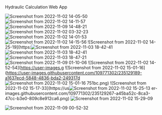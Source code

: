 Hydraulic Calculation Web App

![Screenshot from 2022-11-02 14-05-50](https://user-images.githubusercontent.com/109771302/235128623-94f18de3-ce72-4dea-b8fe-09bde83b5502.png)
![Screenshot from 2022-11-02 14-11-57](https://user-images.githubusercontent.com/109771302/235128643-479a0f9c-bb10-47ef-bb3f-ec4a21e616f1.png)
![Screenshot from 2022-11-09 14-48-21](https://user-images.githubusercontent.com/109771302/200846940-e7098d44-bfb1-498f-b252-146d4fe3cf06.png)
![Screenshot from 2022-11-02 03-32-23](https://user-images.githubusercontent.com/109771302/235128918-123dc9b8-90ac-458a-97da-2dd90dcff118.png)
![Screenshot from 2022-11-02 14-01-53](https://user-images.githubusercontent.com/109771302/235128942-e9788413-387e-460b-b940-5a661cb398d0.png)
![Screenshot from 2022-11-02 14-15-56](https://user-images.githubusercontent.com/109771302/235128982-c17f9c73-786d-45b5-acd9-3e9a1ccf4b86.png)
![Screenshot from 2022-11-02 14-25-19](https:![Screenshot from 2022-11-03 18-42-41](https://user-images.githubusercontent.com/109771302/235129036-39443787-6eea-4b37-b9f0-d8ad2d8b7193.png)
![Screenshot from 2022-11-03 18-42-41](https://user-images.githubusercontent.com/109771302/235129107-ecfaf798-6334-4966-bd2f-9841aa08f1f8.png)
![Screenshot from 2022-11-03 18-47-21](https://user-images.githubusercontent.com/109771302/235129127-98b1ee81-ec4e-4ed9-9dba-b5aaf5d71d0a.png)
![Screenshot from 2022-11-09 01-10-06](https://user-images.githubusercontent.com/109771302/200706481-3bad7f5f-bded-4a8e-9713-2417df421b94.png)
![Screenshot from 2022-11-02 14-52-54](https://user-images.g
![Screenshot from 2022-11-02 15-01-16](https://user-images.githubusercontent.com/109771302/235129189-a1637ecd-5848-4836-bda2-249317d
![Screenshot from 2022-11-02 15-01-16](https://user-images.githubusercontent.com/109771302/235129231-ad820bb4-8e69-4127-a623-faf1306e1c69.png)
751bc.png)
![Screenshot from 2022-11-02 15-17-33](https://us![Screenshot from 2022-11-02 15-25-13](https://user-images.githubusercontent.com/109771302/235129297-93656517-68b6-464f-a5e6-4ee305c56877.png)
er-images.githubusercontent.com/109771302/235129267-a45ba52c-8ca3-47cc-b3e0-809c8e912ca6.png)
![Screenshot from 2022-11-02 15-29-09](https://user-images.githubusercontent.com/109771302/235129324-70db92e6-4893-4e16-a058-99fcc786463d.png)



![Screenshot from 2022-11-09 00-52-32](https://user-images.githubusercontent.com/109771302/200701315-44936123-67b2-48c4-b4e9-49ae67ec8923.png)
